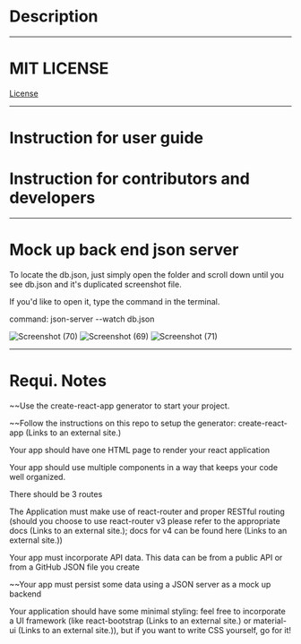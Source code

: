 <h1>Description</h1>

---------------------------

# MIT LICENSE
<a href="https://github.com/scorpiofishingicecoffee/React-WebApp/blob/ef8764b4dfb7fcbe9291b37d6b13e55b107f0f36/LICENSE"> License </a>

----------------------------

# Instruction for user guide

# Instruction for contributors and developers

-------------------------

# Mock up back end json server

To locate the db.json, just simply open the folder and scroll down until you see db.json and it's duplicated screenshot file.

If you'd like to open it, type the command in the terminal.

command: json-server --watch db.json


![Screenshot (70)](https://user-images.githubusercontent.com/105265074/191875982-95ab53bf-c5b5-4f2c-a419-1d5cfb31d324.png)
![Screenshot (69)](https://user-images.githubusercontent.com/105265074/191875991-73b504de-cc68-471f-af6a-74f5d1ed9fdb.png)
![Screenshot (71)](https://user-images.githubusercontent.com/105265074/191875993-bb59f78e-a4c0-42d2-b931-ed03fc706830.png)


-------------------------

# Requi. Notes

~~Use the create-react-app generator to start your project.

~~Follow the instructions on this repo to setup the generator: create-react-app (Links to an external site.)

Your app should have one HTML page to render your react application

Your app should use multiple components in a way that keeps your code well organized.

There should be 3 routes

The Application must make use of react-router and proper RESTful routing (should you choose to use react-router v3 please refer to the appropriate docs (Links to an external site.); docs for v4 can be found here (Links to an external site.))


Your app must incorporate API data. This data can be from a public API or from a GitHub JSON file you create


~~Your app must persist some data using a JSON server as a mock up backend


Your application should have some minimal styling: feel free to incorporate a UI framework (like react-bootstrap (Links to an external site.) or material-ui (Links to an external site.)), but if you want to write CSS yourself, go for it!
